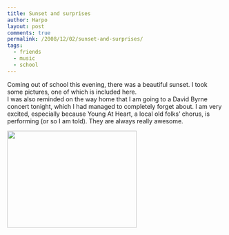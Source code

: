 ```yaml
---
title: Sunset and surprises
author: Harpo
layout: post
comments: true
permalink: /2008/12/02/sunset-and-surprises/
tags:
  - friends
  - music
  - school
---
```

Coming out of school this evening, there was a beautiful sunset. I took some pictures, one of which is included here.  
I was also reminded on the way home that I am going to a David Byrne concert tonight, which I had managed to completely forget about. I am very excited, especially because Young At Heart, a local old folks&#8217; chorus, is performing (or so I am told). They are always really awesome.

[<img src="http://www.harpojaeger.com/assets/media/wp-content/uploads/2008/12/l-640-480-ef855501-b634-45f4-8f38-838be11ab0f2.jpeg" alt="" width="300" height="225" class="alignnone size-full wp-image-364" />][1]

 [1]: http://www.harpojaeger.com/assets/media/wp-content/uploads/2008/12/l-640-480-ef855501-b634-45f4-8f38-838be11ab0f2.jpeg